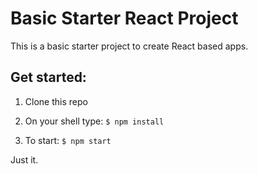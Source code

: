 # Basic Starter React Project

This is a basic starter project to create React based apps.

## Get started:

1. Clone this repo

2. On your shell type: ```$ npm install```

3. To start: ```$ npm start```

Just it.
